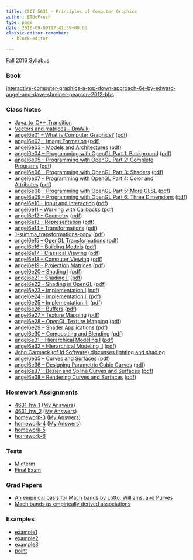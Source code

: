 ```yaml
---
title: CSCI 5631 – Principles of Computer Graphics
author: ETdoFresh
type: page
date: 2016-09-09T17:41:39+00:00
classic-editor-remember:
  - block-editor

---
```

[Fall 2016 Syllabus][1]

### Book

[interactive-computer-graphics-a-top-down-approach-6e-by-edward-angel-and-dave-shreiner-pearson-2012-bbs][2]

### Class Notes

  * [Java\_to\_C++_Transition][3]
  * [Vectors and matrices – DmWiki][4]
  * [angel6e01 – What is Computer Graphics?][5]&nbsp;([pdf][6])
  * [angel6e02 – Image Formation][7]&nbsp;[(pdf)][8]
  * [angel6e03 – Models and Architectures][9]&nbsp;([pdf][10])
  * [angel6e04 – Programming with OpenGL Part 1: Background][11]&nbsp;([pdf][12])
  * [angel6e05 – Programming with OpenGL Part 2: Complete Programs][13]&nbsp;([pdf][14])
  * [angel6e06 – Programming with OpenGL Part 3: Shaders][15]&nbsp;([pdf][16])
  * [angel6e07 – Programming with OpenGL Part 4: Color and Attributes][17]&nbsp;([pdf][18])
  * [angel6e08 – Programming with OpenGL Part 5: More GLSL][19]&nbsp;([pdf][20])
  * [angel6e09 – Programming with OpenGL Part 6: Three Dimensions][21]&nbsp;([pdf][22])
  * [angel6e10 – Input and Interaction][23]&nbsp;([pdf][24])
  * [angel6e11 – Working with Callbacks][25]&nbsp;([pdf][26])
  * [angel6e12 – Geometry][27]&nbsp;([pdf][28])
  * [angel6e13 – Representation][29]&nbsp;([pdf][30])
  * [angel6e14 – Transformations][31]&nbsp;([pdf][32])
  * [1-summa_transformations-copy][33]&nbsp;([pdf][34])
  * [angel6e15 – OpenGL Transformations][35]&nbsp;([pdf][36])
  * [angel6e16 – Building Models][37]&nbsp;([pdf][38])
  * [angel6e17 – Classical Viewing][39]&nbsp;([pdf][40])
  * [angel6e18 – Computer Viewing][41]&nbsp;([pdf][42])
  * [angel6e19 – Projection Matrices][43]&nbsp;([pdf][44])
  * [angel6e20 – Shading I][45]&nbsp;([pdf][46])
  * [angel6e21 – Shading II][47]&nbsp;([pdf][48])
  * [angel6e22 – Shading in OpenGL][49]&nbsp;([pdf][50])
  * [angel6e23 – Implementation I][51]&nbsp;([pdf][52])
  * [angel6e24 – Implementation II][53]&nbsp;([pdf][54])
  * [angel6e25 – Implementation III][55]&nbsp;([pdf][56])
  * [angel6e26 – Buffers][57]&nbsp;([pdf][58])
  * [angel6e27 – Texture Mapping][59]&nbsp;([pdf][60])
  * [angel6e28 – OpenGL Texture Mapping][61]&nbsp;([pdf][62])
  * [angel6e29 – Shader Applications][63]&nbsp;([pdf][64])
  * [angel6e30 – Compositing and Blending][65]&nbsp;([pdf][66])
  * [angel6e31 – Hierarchical Modeling I][67]&nbsp;([pdf][68])
  * [angel6e32 – Hierarchical Modeling II][69]&nbsp;([pdf][70])
  * [John Carmack (of Id Software) discusses lighting and shading][71]
  * [angel6e35 – Curves and Surfaces][72]&nbsp;([pdf][73])
  * [angel6e36 – Designing Parametric Cubic Curves][74]&nbsp;([pdf][75])
  * [angel6e37 – Bezier and Spline Curves and Surfaces][76]&nbsp;([pdf][77])
  * [angel6e38 – Rendering Curves and Surfaces][78]&nbsp;([pdf][79])

### Homework Assignments

  * [4631\_hw\_1][80]&nbsp;([My Answers][81])
  * [4631\_hw\_2][82]&nbsp;([My Answers][83])
  * [homework-3][84]&nbsp;([My Answers][85])
  * [homework-4][86]&nbsp;([My Answers][87])
  * [homework-5][88]
  * [homework-6][89]

### Tests

  * [Midterm][90]
  * [Final Exam][91]

### Grad Papers 

  * [An empirical basis for Mach bands by Lotto, Williams, and Purves][92]
  * [Mach bands as empirically derived associations][93]

### Examples 

  * [example1][94]
  * [example2][95]
  * [example3][96]
  * [point][97]

 [1]: http://www.etdofresh.com/wp-content/uploads/2016/09/CSCI_4631_5631_syllabus_Fall_16.pdf
 [2]: http://www.etdofresh.com/wp-content/uploads/2016/09/Interactive-Computer-Graphics-A-Top-Down-Approach-6e-By-Edward-Angel-and-Dave-Shreiner-Pearson-2012-BBS.pdf
 [3]: http://www.etdofresh.com/wp-content/uploads/2016/08/Java_to_C_Transition.pdf
 [4]: http://www.etdofresh.com/wp-content/uploads/2016/08/Vectors-and-matrices-DmWiki.pdf
 [5]: http://www.etdofresh.com/wp-content/uploads/2016/09/Angel6E01.ppt
 [6]: http://www.etdofresh.com/wp-content/uploads/2016/09/Angel6E01.pdf
 [7]: http://www.etdofresh.com/wp-content/uploads/2016/09/Angel6E02.ppt
 [8]: http://www.etdofresh.com/wp-content/uploads/2016/09/Angel6E02.pdf
 [9]: http://www.etdofresh.com/wp-content/uploads/2016/09/Angel6E03.ppt
 [10]: http://www.etdofresh.com/wp-content/uploads/2016/09/Angel6E03.pdf
 [11]: http://www.etdofresh.com/wp-content/uploads/2016/09/Angel6E04.ppt
 [12]: http://www.etdofresh.com/wp-content/uploads/2016/09/Angel6E04.pdf
 [13]: http://www.etdofresh.com/wp-content/uploads/2016/09/Angel6E05.ppt
 [14]: http://www.etdofresh.com/wp-content/uploads/2016/09/Angel6E05.pdf
 [15]: http://www.etdofresh.com/wp-content/uploads/2016/09/Angel6E06.ppt
 [16]: http://www.etdofresh.com/wp-content/uploads/2016/09/Angel6E06.pdf
 [17]: http://www.etdofresh.com/wp-content/uploads/2016/09/Angel6E07.ppt
 [18]: http://www.etdofresh.com/wp-content/uploads/2016/09/Angel6E07.pdf
 [19]: http://www.etdofresh.com/wp-content/uploads/2016/09/Angel6E08.ppt
 [20]: http://www.etdofresh.com/wp-content/uploads/2016/09/Angel6E08.pdf
 [21]: http://www.etdofresh.com/wp-content/uploads/2016/09/Angel6E09.ppt
 [22]: http://www.etdofresh.com/wp-content/uploads/2016/09/Angel6E09.pdf
 [23]: http://www.etdofresh.com/wp-content/uploads/2016/09/Angel6E10.ppt
 [24]: http://www.etdofresh.com/wp-content/uploads/2016/09/Angel6E10.pdf
 [25]: http://www.etdofresh.com/wp-content/uploads/2016/09/Angel6E11.ppt
 [26]: http://www.etdofresh.com/wp-content/uploads/2016/09/Angel6E11.pdf
 [27]: http://www.etdofresh.com/wp-content/uploads/2016/09/Angel6E12.ppt
 [28]: http://www.etdofresh.com/wp-content/uploads/2016/09/Angel6E12.pdf
 [29]: http://www.etdofresh.com/wp-content/uploads/2016/09/Angel6E13.ppt
 [30]: http://www.etdofresh.com/wp-content/uploads/2016/09/Angel6E13.pdf
 [31]: http://www.etdofresh.com/wp-content/uploads/2016/09/Angel6E14.ppt
 [32]: http://www.etdofresh.com/wp-content/uploads/2016/09/Angel6E14.pdf
 [33]: http://www.etdofresh.com/wp-content/uploads/2016/09/1-Summa_Transformations-copy.pptx
 [34]: http://www.etdofresh.com/wp-content/uploads/2016/09/1-Summa_Transformations-copy.pdf
 [35]: http://www.etdofresh.com/wp-content/uploads/2016/09/Angel6E15.ppt
 [36]: http://www.etdofresh.com/wp-content/uploads/2016/09/Angel6E15.pdf
 [37]: http://www.etdofresh.com/wp-content/uploads/2016/09/Angel6E16.ppt
 [38]: http://www.etdofresh.com/wp-content/uploads/2016/09/Angel6E16.pdf
 [39]: http://www.etdofresh.com/wp-content/uploads/2016/09/Angel6E17.ppt
 [40]: http://www.etdofresh.com/wp-content/uploads/2016/09/Angel6E17.pdf
 [41]: http://www.etdofresh.com/wp-content/uploads/2016/09/Angel6E18.ppt
 [42]: http://www.etdofresh.com/wp-content/uploads/2016/09/Angel6E18.pdf
 [43]: http://www.etdofresh.com/wp-content/uploads/2016/09/Angel6E19.ppt
 [44]: http://www.etdofresh.com/wp-content/uploads/2016/09/Angel6E19.pdf
 [45]: http://www.etdofresh.com/wp-content/uploads/2016/09/Angel6E20.ppt
 [46]: http://www.etdofresh.com/wp-content/uploads/2016/09/Angel6E20.pdf
 [47]: http://www.etdofresh.com/wp-content/uploads/2016/09/Angel6E21.ppt
 [48]: http://www.etdofresh.com/wp-content/uploads/2016/09/Angel6E21.pdf
 [49]: http://www.etdofresh.com/wp-content/uploads/2016/09/Angel6E22.ppt
 [50]: http://www.etdofresh.com/wp-content/uploads/2016/09/Angel6E22.pdf
 [51]: http://www.etdofresh.com/wp-content/uploads/2016/09/Angel6E23.ppt
 [52]: http://www.etdofresh.com/wp-content/uploads/2016/09/Angel6E23.pdf
 [53]: http://www.etdofresh.com/wp-content/uploads/2016/09/Angel6E24.ppt
 [54]: http://www.etdofresh.com/wp-content/uploads/2016/09/Angel6E24.pdf
 [55]: http://www.etdofresh.com/wp-content/uploads/2016/09/Angel6E25.ppt
 [56]: http://www.etdofresh.com/wp-content/uploads/2016/09/Angel6E25.pdf
 [57]: http://www.etdofresh.com/wp-content/uploads/2016/09/Angel6E26.ppt
 [58]: http://www.etdofresh.com/wp-content/uploads/2016/09/Angel6E26.pdf
 [59]: http://www.etdofresh.com/wp-content/uploads/2016/09/Angel6E27.ppt
 [60]: http://www.etdofresh.com/wp-content/uploads/2016/09/Angel6E27.pdf
 [61]: http://www.etdofresh.com/wp-content/uploads/2016/09/Angel6E28.ppt
 [62]: http://www.etdofresh.com/wp-content/uploads/2016/09/Angel6E28.pdf
 [63]: http://www.etdofresh.com/wp-content/uploads/2016/09/Angel6E29.ppt
 [64]: http://www.etdofresh.com/wp-content/uploads/2016/09/Angel6E29.pdf
 [65]: http://www.etdofresh.com/wp-content/uploads/2016/09/Angel6E30.ppt
 [66]: http://www.etdofresh.com/wp-content/uploads/2016/09/Angel6E30.pdf
 [67]: http://www.etdofresh.com/wp-content/uploads/2016/09/Angel6E31.ppt
 [68]: http://www.etdofresh.com/wp-content/uploads/2016/09/Angel6E31.pdf
 [69]: http://www.etdofresh.com/wp-content/uploads/2016/09/Angel6E32.ppt
 [70]: http://www.etdofresh.com/wp-content/uploads/2016/09/Angel6E32.pdf
 [71]: https://www.youtube.com/watch?v=IyUgHPs86XM
 [72]: http://www.etdofresh.com/wp-content/uploads/2016/09/Angel6E35.ppt
 [73]: http://www.etdofresh.com/wp-content/uploads/2016/09/Angel6E35.pdf
 [74]: http://www.etdofresh.com/wp-content/uploads/2016/09/Angel6E36.ppt
 [75]: http://www.etdofresh.com/wp-content/uploads/2016/09/Angel6E36.pdf
 [76]: http://www.etdofresh.com/wp-content/uploads/2016/09/Angel6E37.ppt
 [77]: http://www.etdofresh.com/wp-content/uploads/2016/09/Angel6E37.pdf
 [78]: http://www.etdofresh.com/wp-content/uploads/2016/09/Angel6E38.ppt
 [79]: http://www.etdofresh.com/wp-content/uploads/2016/09/Angel6E38.pdf
 [80]: http://www.etdofresh.com/wp-content/uploads/2016/09/4631_HW_1.pdf
 [81]: http://www.etdofresh.com/wp-content/uploads/2016/09/Homework1.pdf
 [82]: http://www.etdofresh.com/wp-content/uploads/2016/09/4631_HW_2.pdf
 [83]: http://www.etdofresh.com/wp-content/uploads/2016/09/Homework2.zip
 [84]: http://www.etdofresh.com/wp-content/uploads/2016/09/Homework-3.pdf
 [85]: http://www.etdofresh.com/wp-content/uploads/2016/09/Homework3.zip
 [86]: http://www.etdofresh.com/wp-content/uploads/2016/09/Homework-4.pdf
 [87]: http://www.etdofresh.com/wp-content/uploads/2016/09/Homework4.pdf
 [88]: http://www.etdofresh.com/wp-content/uploads/2016/09/Homework-5.pdf
 [89]: http://www.etdofresh.com/wp-content/uploads/2016/09/Homework-6.pdf
 [90]: http://www.etdofresh.com/wp-content/uploads/2016/09/CSCI5631Midterm.pdf
 [91]: http://www.etdofresh.com/wp-content/uploads/2016/09/CSCI-4631-Fall-2016-Final-exam.pdf
 [92]: http://www.etdofresh.com/wp-content/uploads/2016/09/pq005239.pdf
 [93]: http://www.etdofresh.com/wp-content/uploads/2016/09/pq005245.pdf
 [94]: http://www.etdofresh.com/wp-content/uploads/2016/09/example1.tgz
 [95]: http://www.etdofresh.com/wp-content/uploads/2016/09/example2.tgz
 [96]: http://www.etdofresh.com/wp-content/uploads/2016/09/example3.tgz
 [97]: http://www.etdofresh.com/wp-content/uploads/2016/09/point.zip